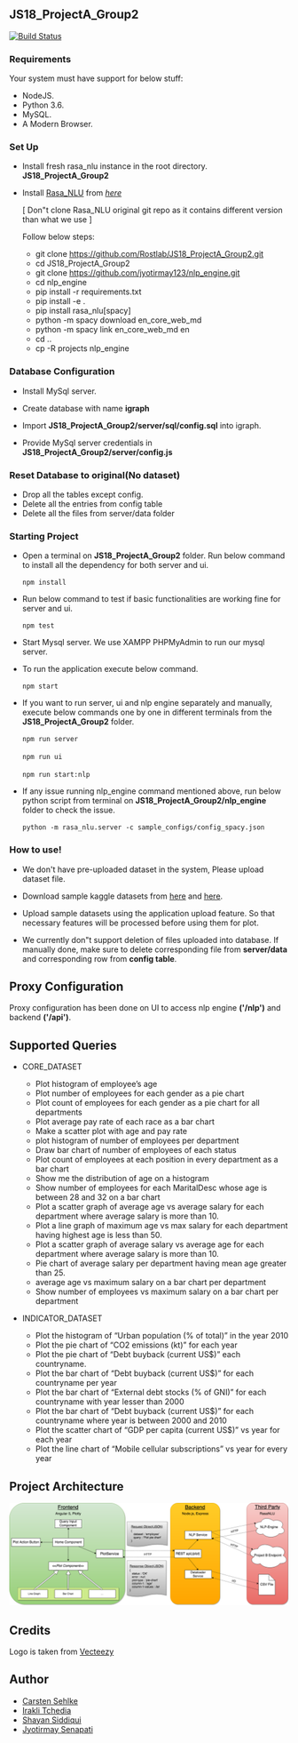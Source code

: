 ## JS18_ProjectA_Group2

[![Build Status](https://travis-ci.org/Rostlab/JS18_ProjectA_Group2.svg?branch=develop)](https://travis-ci.org/Rostlab/JS18_ProjectA_Group2)

### Requirements

Your system must have support for below stuff:

- NodeJS.
- Python 3.6.
- MySQL.
- A Modern Browser.

### Set Up

- Install fresh rasa_nlu instance in the root directory. **JS18_ProjectA_Group2**
   
- Install [Rasa_NLU](https://nlu.rasa.com) from *[here](https://github.com/jyotirmay123/nlp_engine)*
    
  [ Don"t clone Rasa_NLU original git repo as it contains different version than what we use ]
  
  Follow below steps:
  
  - git clone https://github.com/Rostlab/JS18_ProjectA_Group2.git
  - cd JS18_ProjectA_Group2
  - git clone https://github.com/jyotirmay123/nlp_engine.git
  - cd nlp_engine
  - pip install -r requirements.txt
  - pip install -e .
  - pip install rasa_nlu[spacy]
  - python -m spacy download en_core_web_md
  - python -m spacy link en_core_web_md en
  - cd ..
  - cp -R projects nlp_engine
  
### Database Configuration

- Install MySql server.
- Create database with name **igraph**
- Import **JS18_ProjectA_Group2/server/sql/config.sql** into igraph.
   
- Provide MySql server credentials in **JS18_ProjectA_Group2/server/config.js**

### Reset Database to original(No dataset)
- Drop all the tables except config.
- Delete all the entries from config table
- Delete all the files from server/data folder
   
### Starting Project

- Open a terminal on **JS18_ProjectA_Group2** folder. 
Run below command to install all the dependency for both server and ui.
  
      npm install

- Run below command to test if basic functionalities are working fine for server and ui.

      npm test

- Start Mysql server. We use XAMPP PHPMyAdmin to run our mysql server.

- To run the application execute below command.
  
      npm start

- If you want to run server, ui and nlp engine separately and manually, execute below
commands one by one in different terminals from the **JS18_ProjectA_Group2** folder. 

      npm run server

      npm run ui
  
      npm run start:nlp
      
- If any issue running nlp_engine command mentioned above, run below python script from terminal on **JS18_ProjectA_Group2/nlp_engine** folder
  to check the issue.

      python -m rasa_nlu.server -c sample_configs/config_spacy.json
      
### How to use!

- We don't have pre-uploaded dataset in the system, Please upload dataset file. 

- Download sample kaggle datasets from [here](https://www.kaggle.com/rhuebner/human-resources-data-set/data) and 
[here](https://www.kaggle.com/worldbank/world-development-indicators/data).

- Upload sample datasets using the application upload feature. So that necessary features will be processed before
using them for plot.

- We currently don"t support deletion of files uploaded into database. If manually done, make sure to delete corresponding
file from **server/data** and corresponding row from **config table**.

## Proxy Configuration

Proxy configuration has been done on UI to access nlp engine **('/nlp')** and backend **('/api')**.

## Supported Queries

- CORE_DATASET

    - Plot histogram of employee’s age
    - Plot number of employees for each gender as a pie chart
    - Plot count of employees for each gender as a pie chart for all departments
    - Plot average pay rate of each race as a bar chart
    - Make a scatter plot with age and pay rate
    - plot histogram of number of employees per department
    - Draw bar chart of number of employees of each status
    - Plot count of employees at each position in every department as a bar chart
    - Show me the distribution of age on a histogram
    - Show number of employees for each MaritalDesc whose age is between 28 and 32 on a bar chart
    - Plot a scatter graph of average age vs average salary for each department where average salary is more than 10.
    - Plot a line graph of maximum age vs max salary for each department having highest age is less than 50.
    - Plot a scatter graph of average salary vs average age for each department where average salary is more than 10.
    - Pie chart of average salary per department having mean age greater than 25.
    - average age vs maximum salary on a bar chart per department
    - Show number of employees vs maximum salary on a bar chart per department


- INDICATOR_DATASET

    - Plot the histogram of “Urban population (% of total)” in the year 2010
    - Plot the pie chart of “CO2 emissions (kt)” for each year
    - Plot the pie chart of “Debt buyback (current US$)” each countryname.
    - Plot the bar chart of “Debt buyback (current US$)” for each countryname per year 
    - Plot the bar chart of “External debt stocks (% of GNI)” for each countryname with year lesser than 2000
    - Plot the bar chart of “Debt buyback (current US$)” for each countryname where year is between 2000 and 2010
    - Plot the scatter chart of “GDP per capita (current US$)” vs year for each year
    - Plot the line chart of “Mobile cellular subscriptions” vs year for every year

## Project Architecture

![Project Architecture](https://github.com/Rostlab/JS18_ProjectA_Group2/blob/develop/mockups/Team%202.%20Project%20Architecture.png)

## Credits
Logo is taken from [Vecteezy](https://www.vecteezy.com/)

## Author

- [Carsten Sehlke](https://github.com/csehlke)
- [Irakli Tchedia](https://github.com/iraklitchedia)
- [Shayan Siddiqui](https://www.linkedin.com/in/shayan-siddiqui/)
- [Jyotirmay Senapati](https://www.linkedin.com/in/jyotirmay-senapati-30615421/)
